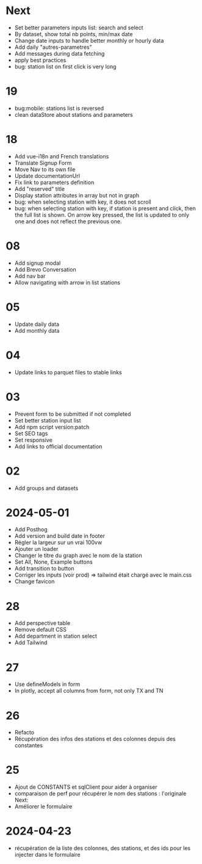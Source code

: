 # Next

- Set better parameters inputs list: search and select
- By dataset, show total nb points, min/max date
- Change date inputs to handle better monthly or hourly data
- Add daily "autres-parametres"
- Add messages during data fetching
- apply best practices
- bug: station list on first click is very long

# 19

- bug:mobile: stations list is reversed
- clean dataStore about stations and parameters

# 18

- Add vue-i18n and French translations
- Translate Signup Form
- Move Nav to its own file
- Update documentationUrl
- Fix link to parameters definition
- Add "reserved" title
- Display station attributes in array but not in graph
- bug: when selecting station with key, it does not scroll
- bug: when selecting station with key, if station is present and click, then the full list is shown. On arrow key pressed, the list is updated to only one and does not reflect the previous one.

# 08

- Add signup modal
- Add Brevo Conversation
- Add nav bar
- Allow navigating with arrow in list stations

# 05

- Update daily data
- Add monthly data

# 04

- Update links to parquet files to stable links

# 03

- Prevent form to be submitted if not completed
- Set better station input list
- Add npm script version:patch
- Set SEO tags
- Set responsive
- Add links to official documentation

# 02

- Add groups and datasets

# 2024-05-01

- Add Posthog
- Add version and build date in footer
- Régler la largeur sur un vrai 100vw
- Ajouter un loader
- Changer le titre du graph avec le nom de la station
- Set All, None, Example buttons
- Add transition to button
- Corriger les inputs (voir prod) => tailwind était chargé avec le main.css
- Change favicon

# 28

- Add perspective table
- Remove default CSS
- Add department in station select
- Add Tailwind

# 27

- Use defineModels in form
- In plotly, accept all columns from form, not only TX and TN

# 26

- Refacto
- Récupération des infos des stations et des colonnes depuis des constantes

# 25

- Ajout de CONSTANTS et sqlClient pour aider à organiser
- comparaison de perf pour récupérer le nom des stations : l'originale
  Next:
- Améliorer le formulaire

# 2024-04-23

- récupération de la liste des colonnes, des stations, et des ids pour les injecter dans le formulaire
